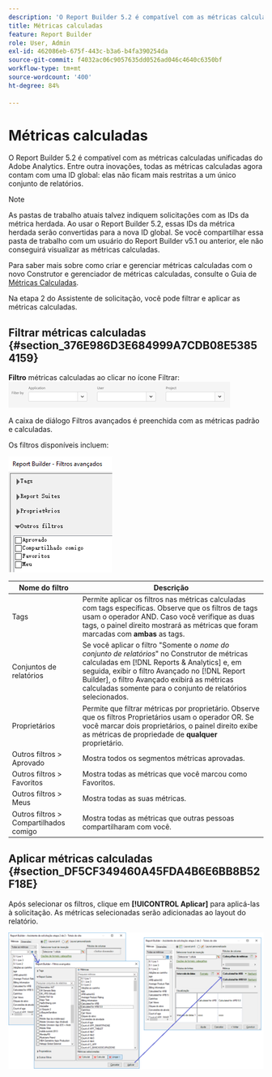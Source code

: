 ```yaml
---
description: 'O Report Builder 5.2 é compatível com as métricas calculadas unificadas do Adobe Analytics. Entre outra inovações, todas as métricas calculadas agora contam com uma ID global: elas não ficam mais restritas a um único conjunto de relatórios.'
title: Métricas calculadas
feature: Report Builder
role: User, Admin
exl-id: 462086eb-675f-443c-b3a6-b4fa390254da
source-git-commit: f4032ac06c9057635dd0526ad046c4640c6350bf
workflow-type: tm+mt
source-wordcount: '400'
ht-degree: 84%

---
```


# Métricas calculadas

O Report Builder 5.2 é compatível com as métricas calculadas unificadas do Adobe Analytics. Entre outra inovações, todas as métricas calculadas agora contam com uma ID global: elas não ficam mais restritas a um único conjunto de relatórios.

>[!NOTE]
>
>As pastas de trabalho atuais talvez indiquem solicitações com as IDs da métrica herdada. Ao usar o Report Builder 5.2, essas IDs da métrica herdada serão convertidas para a nova ID global. Se você compartilhar essa pasta de trabalho com um usuário do Report Builder v5.1 ou anterior, ele não conseguirá visualizar as métricas calculadas.

Para saber mais sobre como criar e gerenciar métricas calculadas com o novo Construtor e gerenciador de métricas calculadas, consulte o Guia de [Métricas Calculadas](https://experienceleague.adobe.com/docs/analytics/components/calculated-metrics/cm-overview.html?lang=pt-BR).

Na etapa 2 do Assistente de solicitação, você pode filtrar e aplicar as métricas calculadas.

## Filtrar métricas calculadas {#section_376E986D3E684999A7CDB08E53854159}

**Filtro** métricas calculadas ao clicar no ícone Filtrar:  ![Captura de tela das opções de Filtro mostrando os campos Aplicativo, Usuário, Projeto.](/help/admin/admin/assets/filter.png)

A caixa de diálogo Filtros avançados é preenchida com as métricas padrão e calculadas.

Os filtros disponíveis incluem:

![Captura de tela mostrando as opções de Filtros avançados descritas na tabela a seguir.](assets/advanced_filters.png)

| Nome do filtro | Descrição |
|---|---|
| Tags | Permite aplicar os filtros nas métricas calculadas com tags específicas. Observe que os filtros de tags usam o operador AND. Caso você verifique as duas tags, o painel direito mostrará as métricas que foram marcadas com **ambas** as tags. |
| Conjuntos de relatórios | Se você aplicar o filtro &quot;Somente o *nome do conjunto de relatórios*&quot; no Construtor de métricas calculadas em [!DNL Reports & Analytics] e, em seguida, exibir o filtro Avançado no [!DNL Report Builder], o filtro Avançado exibirá as métricas calculadas somente para o conjunto de relatórios selecionados. |
| Proprietários | Permite que filtrar métricas por proprietário. Observe que os filtros Proprietários usam o operador OR. Se você marcar dois proprietários, o painel direito exibe as métricas de propriedade de **qualquer** proprietário. |
| Outros filtros > Aprovado | Mostra todos os segmentos  métricas aprovadas. |
| Outros filtros > Favoritos | Mostra todas as métricas que você marcou como Favoritos. |
| Outros filtros > Meus | Mostra todas as suas métricas. |
| Outros filtros > Compartilhados comigo | Mostra todas as métricas que outras pessoas compartilharam com você. |

## Aplicar métricas calculadas {#section_DF5CF349460A45FDA4B6E6BB8B52F18E}

Após selecionar os filtros, clique em **[!UICONTROL Aplicar]** para aplicá-las à solicitação. As métricas selecionadas serão adicionadas ao layout do relatório.

![Captura de tela mostrando a Etapa 2 do assistente de solicitações - Totais do site apontando para a janela Filtros avançados e métricas de relatório aplicadas.](assets/filtering_for_metric.png)
